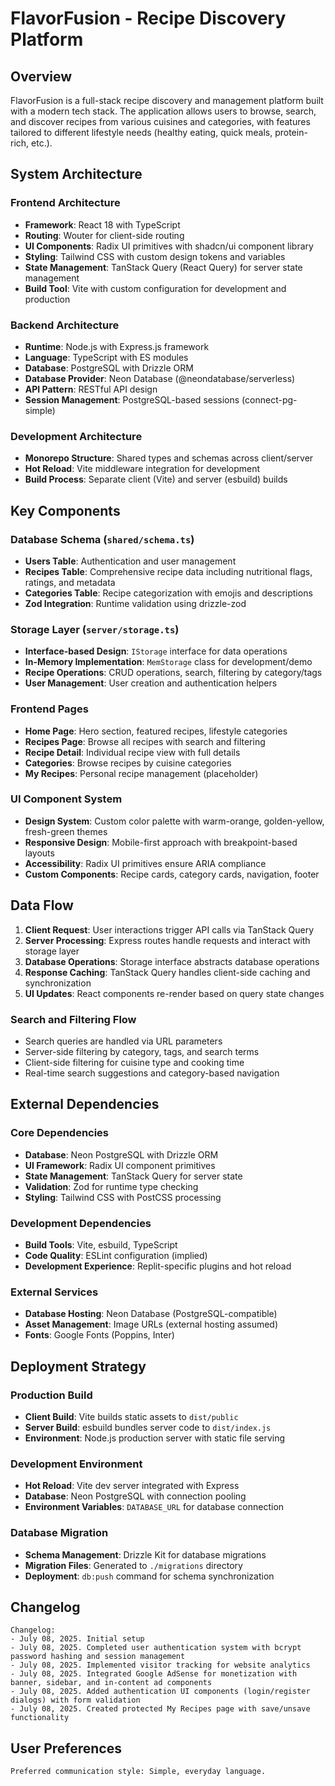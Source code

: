 # FlavorFusion - Recipe Discovery Platform

## Overview

FlavorFusion is a full-stack recipe discovery and management platform built with a modern tech stack. The application allows users to browse, search, and discover recipes from various cuisines and categories, with features tailored to different lifestyle needs (healthy eating, quick meals, protein-rich, etc.).

## System Architecture

### Frontend Architecture
- **Framework**: React 18 with TypeScript
- **Routing**: Wouter for client-side routing
- **UI Components**: Radix UI primitives with shadcn/ui component library
- **Styling**: Tailwind CSS with custom design tokens and variables
- **State Management**: TanStack Query (React Query) for server state management
- **Build Tool**: Vite with custom configuration for development and production

### Backend Architecture
- **Runtime**: Node.js with Express.js framework
- **Language**: TypeScript with ES modules
- **Database**: PostgreSQL with Drizzle ORM
- **Database Provider**: Neon Database (@neondatabase/serverless)
- **API Pattern**: RESTful API design
- **Session Management**: PostgreSQL-based sessions (connect-pg-simple)

### Development Architecture
- **Monorepo Structure**: Shared types and schemas across client/server
- **Hot Reload**: Vite middleware integration for development
- **Build Process**: Separate client (Vite) and server (esbuild) builds

## Key Components

### Database Schema (`shared/schema.ts`)
- **Users Table**: Authentication and user management
- **Recipes Table**: Comprehensive recipe data including nutritional flags, ratings, and metadata
- **Categories Table**: Recipe categorization with emojis and descriptions
- **Zod Integration**: Runtime validation using drizzle-zod

### Storage Layer (`server/storage.ts`)
- **Interface-based Design**: `IStorage` interface for data operations
- **In-Memory Implementation**: `MemStorage` class for development/demo
- **Recipe Operations**: CRUD operations, search, filtering by category/tags
- **User Management**: User creation and authentication helpers

### Frontend Pages
- **Home Page**: Hero section, featured recipes, lifestyle categories
- **Recipes Page**: Browse all recipes with search and filtering
- **Recipe Detail**: Individual recipe view with full details
- **Categories**: Browse recipes by cuisine categories
- **My Recipes**: Personal recipe management (placeholder)

### UI Component System
- **Design System**: Custom color palette with warm-orange, golden-yellow, fresh-green themes
- **Responsive Design**: Mobile-first approach with breakpoint-based layouts
- **Accessibility**: Radix UI primitives ensure ARIA compliance
- **Custom Components**: Recipe cards, category cards, navigation, footer

## Data Flow

1. **Client Request**: User interactions trigger API calls via TanStack Query
2. **Server Processing**: Express routes handle requests and interact with storage layer
3. **Database Operations**: Storage interface abstracts database operations
4. **Response Caching**: TanStack Query handles client-side caching and synchronization
5. **UI Updates**: React components re-render based on query state changes

### Search and Filtering Flow
- Search queries are handled via URL parameters
- Server-side filtering by category, tags, and search terms
- Client-side filtering for cuisine type and cooking time
- Real-time search suggestions and category-based navigation

## External Dependencies

### Core Dependencies
- **Database**: Neon PostgreSQL with Drizzle ORM
- **UI Framework**: Radix UI component primitives
- **State Management**: TanStack Query for server state
- **Validation**: Zod for runtime type checking
- **Styling**: Tailwind CSS with PostCSS processing

### Development Dependencies
- **Build Tools**: Vite, esbuild, TypeScript
- **Code Quality**: ESLint configuration (implied)
- **Development Experience**: Replit-specific plugins and hot reload

### External Services
- **Database Hosting**: Neon Database (PostgreSQL-compatible)
- **Asset Management**: Image URLs (external hosting assumed)
- **Fonts**: Google Fonts (Poppins, Inter)

## Deployment Strategy

### Production Build
- **Client Build**: Vite builds static assets to `dist/public`
- **Server Build**: esbuild bundles server code to `dist/index.js`
- **Environment**: Node.js production server with static file serving

### Development Environment
- **Hot Reload**: Vite dev server integrated with Express
- **Database**: Neon PostgreSQL with connection pooling
- **Environment Variables**: `DATABASE_URL` for database connection

### Database Migration
- **Schema Management**: Drizzle Kit for database migrations
- **Migration Files**: Generated to `./migrations` directory
- **Deployment**: `db:push` command for schema synchronization

## Changelog

```
Changelog:
- July 08, 2025. Initial setup
- July 08, 2025. Completed user authentication system with bcrypt password hashing and session management
- July 08, 2025. Implemented visitor tracking for website analytics
- July 08, 2025. Integrated Google AdSense for monetization with banner, sidebar, and in-content ad components
- July 08, 2025. Added authentication UI components (login/register dialogs) with form validation
- July 08, 2025. Created protected My Recipes page with save/unsave functionality
```

## User Preferences

```
Preferred communication style: Simple, everyday language.
```